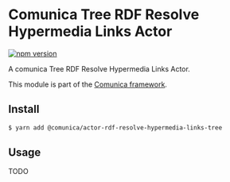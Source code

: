# Comunica Tree RDF Resolve Hypermedia Links Actor

[![npm version](https://badge.fury.io/js/%40comunica%2Factor-rdf-resolve-hypermedia-links-tree.svg)](https://www.npmjs.com/package/@comunica/actor-rdf-resolve-hypermedia-links-tree)

A comunica Tree RDF Resolve Hypermedia Links Actor.

This module is part of the [Comunica framework](https://github.com/comunica/comunica).

## Install

```bash
$ yarn add @comunica/actor-rdf-resolve-hypermedia-links-tree
```

## Usage

TODO
